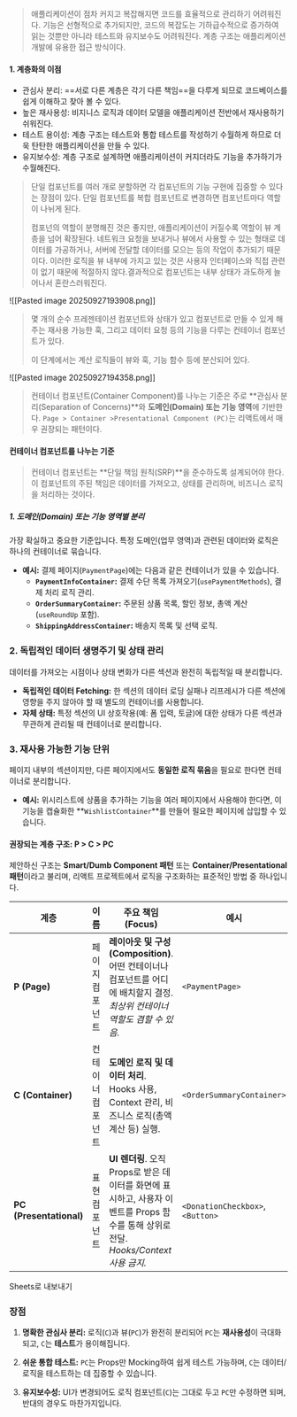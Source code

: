> 애플리케이션이 점차 커지고 복잡해지면 코드를 효율적으로 관리하기 어려워진다.
> 기능은 선형적으로 추가되지만, 코드의 복잡도는 기하급수적으로 증가하여 읽는 것뿐만 아니라 테스트와 유지보수도 어려워진다. 계층 구조는 애플리케이션 개발에 유용한 접근 방식이다.

#### 1. 계층화의 이점

- 관심사 분리: ==서로 다른 계층은 각기 다른 책임==을 다루게 되므로 코드베이스를 쉽게 이해하고 찾아 볼 수 있다.
- 높은 재사용성: 비지니스 로직과 데이터 모델을 애플리케이션 전반에서 재사용하기 쉬워진다.
- 테스트 용이성: 계층 구조는 테스트와 통합 테스트를 작성하기 수월하게 하므로 더욱 탄탄한 애플리케이션을 만들 수 있다.
- 유지보수성: 계층 구조로 설계하면 애플리케이션이 커지더라도 기능을 추가하기가 수월해진다.

> 단일 컴포넌트를 여러 개로 분할하면 각 컴포넌트의 기능 구현에 집중할 수 있다는 장점이 있다.
> 단일 컴포넌트를 복합 컴포넌트로 변경하면 컴포넌트마다 역할이 나뉘게 된다.
> 
> 컴포넌의 역할이 분명해진 것은 좋지만, 애플리케이션이 커질수록 역할이 뷰 계층을 넘어 확장된다.
> 네트워크 요청을 보내거나 뷰에서 사용할 수 있는 형태로 데이터를 가공하거나, 서버에 전달할 데이터를 모으는 등의 작업이 추가되기 때문이다. 이러한 로직을 뷰 내부에 가지고 있는 것은 사용자 인터페이스와 직접 관련이 없기 때문에 적절하지 않다.결과적으로 컴포넌트는 내부 상태가 과도하게 늘어나서 혼란스러워진다.


![[Pasted image 20250927193908.png]]

>몇 개의 순수 프레젠테이션 컴포넌트와 상태가 있고 컴포넌트로 만들 수 있게 해주는 재사용 가능한 훅, 그리고 데이터 요청 등의 기능을 다루는 컨테이너 컴포넌트가 있다.
>
>이 단계에서는 계산 로직들이 뷰와 훅, 기능 함수 등에 분산되어 있다.

![[Pasted image 20250927194358.png]]

> 컨테이너 컴포넌트(Container Component)를 나누는 기준은 주로 **관심사 분리(Separation of Concerns)**와 **도메인(Domain) 또는 기능 영역**에 기반한다.  `Page > Container >Presentational Component (PC)`는 리액트에서 매우 권장되는 패턴이다.

#### 컨테이너 컴포넌트를 나누는 기준

> 컨테이너 컴포넌트는 **단일 책임 원칙(SRP)**을 준수하도록 설계되어야 한다. 이 컴포넌트의 주된 책임은 데이터를 가져오고, 상태를 관리하며, 비즈니스 로직을 처리하는 것이다.

##### 1. 도메인(Domain) 또는 기능 영역별 분리

가장 확실하고 중요한 기준입니다. 특정 도메인(업무 영역)과 관련된 데이터와 로직은 하나의 컨테이너로 묶습니다.

- **예시:** 결제 페이지(`PaymentPage`)에는 다음과 같은 컨테이너가 있을 수 있습니다.
    - **`PaymentInfoContainer`:** 결제 수단 목록 가져오기(`usePaymentMethods`), 결제 처리 로직 관리.
    - **`OrderSummaryContainer`:** 주문된 상품 목록, 할인 정보, 총액 계산(`useRoundUp` 포함).
    - **`ShippingAddressContainer`:** 배송지 목록 및 선택 로직.
        

### 2. 독립적인 데이터 생명주기 및 상태 관리

데이터를 가져오는 시점이나 상태 변화가 다른 섹션과 완전히 독립적일 때 분리합니다.

- **독립적인 데이터 Fetching:** 한 섹션의 데이터 로딩 실패나 리프레시가 다른 섹션에 영향을 주지 않아야 할 때 별도의 컨테이너를 사용합니다.
- **자체 상태:** 특정 섹션의 UI 상호작용(예: 폼 입력, 토글)에 대한 상태가 다른 섹션과 무관하게 관리될 때 컨테이너로 분리합니다.

### 3. 재사용 가능한 기능 단위

페이지 내부의 섹션이지만, 다른 페이지에서도 **동일한 로직 묶음**을 필요로 한다면 컨테이너로 분리합니다.
- **예시:** 위시리스트에 상품을 추가하는 기능을 여러 페이지에서 사용해야 한다면, 이 기능을 캡슐화한 **`WishlistContainer`**를 만들어 필요한 페이지에 삽입할 수 있습니다.
#### 권장되는 계층 구조: P > C > PC

제안하신 구조는 **Smart/Dumb Component 패턴** 또는 **Container/Presentational 패턴**이라고 불리며, 리액트 프로젝트에서 로직을 구조화하는 표준적인 방법 중 하나입니다.

|계층|이름|주요 책임 (Focus)|예시|
|---|---|---|---|
|**P (Page)**|페이지 컴포넌트|**레이아웃 및 구성(Composition)**. 어떤 컨테이너나 컴포넌트를 어디에 배치할지 결정. _최상위 컨테이너 역할도 겸할 수 있음._|`<PaymentPage>`|
|**C (Container)**|컨테이너 컴포넌트|**도메인 로직 및 데이터 처리**. Hooks 사용, Context 관리, 비즈니스 로직(총액 계산 등) 실행.|`<OrderSummaryContainer>`|
|**PC (Presentational)**|표현 컴포넌트|**UI 렌더링**. 오직 Props로 받은 데이터를 화면에 표시하고, 사용자 이벤트를 Props 함수를 통해 상위로 전달. _Hooks/Context 사용 금지._|`<DonationCheckbox>`, `<Button>`|

Sheets로 내보내기

### 장점

1. **명확한 관심사 분리:** 로직(`C`)과 뷰(`PC`)가 완전히 분리되어 `PC`는 **재사용성**이 극대화되고, `C`는 **테스트**가 용이해집니다.
    
2. **쉬운 통합 테스트:** `PC`는 Props만 Mocking하여 쉽게 테스트 가능하며, `C`는 데이터/로직을 테스트하는 데 집중할 수 있습니다.
    
3. **유지보수성:** UI가 변경되어도 로직 컴포넌트(`C`)는 그대로 두고 `PC`만 수정하면 되며, 반대의 경우도 마찬가지입니다.